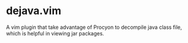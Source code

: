# dejava.vim

A vim plugin that take advantage of Procyon to decompile java class file, which is helpful in viewing jar packages.
